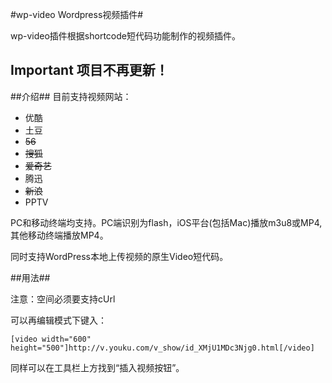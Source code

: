 #wp-video Wordpress视频插件#

wp-video插件根据shortcode短代码功能制作的视频插件。

## Important 项目不再更新！


##介绍##
目前支持视频网站：

* 优酷
* 土豆
* <del>56</del>
* <del>搜狐</del>
* <del>爱奇艺</del>
* 腾迅
* <del>新浪</del>
* PPTV


PC和移动终端均支持。PC端识别为flash，iOS平台(包括Mac)播放m3u8或MP4,其他移动终端播放MP4。

同时支持WordPress本地上传视频的原生Video短代码。

##用法##

注意：空间必须要支持cUrl

可以再编辑模式下键入：

    [video width="600" height="500"]http://v.youku.com/v_show/id_XMjU1MDc3Njg0.html[/video]

同样可以在工具栏上方找到“插入视频按钮”。


